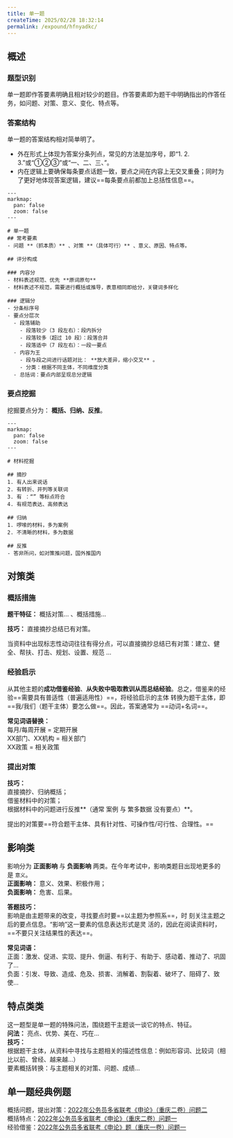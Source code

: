```yaml
---
title: 单一题
createTime: 2025/02/28 18:32:14
permalink: /expound/hfnyadkc/
---
```

## 概述

### 题型识别
单一题即作答要素明确且相对较少的题目。作答要素即为题干中明确指出的作答任务，如问题、对策、意义、变化、特点等。

### 答案结构
单一题的答案结构相对简单明了。
- 外在形式上体现为答案分条列点，常见的方法是加序号，即“1. 2. 3.”或“①②③”或“一、二、三、”。
- 内在逻辑上要确保每条要点话题一致，要点之间在内容上无交叉重叠；同时为了更好地体现答案逻辑，建议==每条要点前都加上总括性信息==。

````markmap
---
markmap:
  pan: false
  zoom: false
---

# 单一题
## 常考要素
- 问题 **（抓本质）** 、对策 **（具体可行）** 、意义、原因、特点等。

## 评分构成

### 内容分
- 材料表述规范、优先 **原词原句**
- 材料表述不规范，需要进行概括或推导，表意相同即给分，关键词多样化

### 逻辑分
- 分条标序号
- 要点分层次
  - 段落辅助
    - 段落较少（3 段左右）：段内拆分
    - 段落较多（超过 10 段）：段落合并
    - 段落适中（7 段左右）：一段一要点
  - 内容为王
    - 段与段之间进行话题对比： **放大差异，缩小交叉** 。
    - 分类：根据不同主体，不同维度分类
  - 总括词：要点内部呈现总分逻辑

````

### 要点挖掘

挖掘要点分为： **概括、归纳、反推**。

```markmap
---
markmap:
  pan: false
  zoom: false
---

# 材料挖掘

## 摘抄
1. 有人出来说话
2. 有转折、并列等关联词
3. 有 ：“” 等标点符合
4. 有规范表达、高频表达

## 归纳
1. 啰嗦的材料，多为案例
2. 不清晰的材料，多为数据

## 反推
- 答非所问，如对策推问题，国外推国内

```


## 对策类

### 概括措施

**题干特征：** 概括对策... 、概括措施...

**技巧：** 直接摘抄总结已有对策。

当资料中出现标志性动词往往有得分点，可以直接摘抄总结已有对策：建立、健全、帮扶、打击、规划、设置、规范 ...

### 经验启示
从其他主题的**成功借鉴经验**、**从失败中吸取教训从而总结经验**。总之，借鉴来的经验==需要具有普适性（普遍适用性）==，将经验启示的主体
转换为题干主体，即 ==我/我们（题干主体）要怎么做==。因此，答案通常为 ==动词+名词==。

**常见词语替换：**  
每月/每周开展 = 定期开展  
XX部门、XX机构 = 相关部门  
XX政策 = 相关政策

### 提出对策

**技巧：**  
直接摘抄、归纳概括；  
借鉴材料中的对策；  
根据材料中的问题进行反推**（通常 案例 与 繁多数据 没有要点）**。

提出的对策要==符合题干主体、具有针对性、可操作性/可行性、合理性。==


## 影响类

影响分为 **正面影响** 与 **负面影响** 两类。在今年考试中，影响类题目出现地更多的是 `意义`。  
**正面影响：** 意义、效果、积极作用；  
**负面影响：** 危害、后果。  

**答题技巧：**  
影响是由主题带来的改变，寻找要点时要==以主题为参照系==，时
刻关注主题之后的要点信息。“影响”这一要素的信息表达形式是灵
活的，因此在阅读资料时，==不要只关注结果性的表达==。

**常见词语：**  
正面：激发、促进、实现、提升、倒逼、有利于、有助于、感动着、推动了、巩固了...  
负面：引发、导致、造成、危及、损害、消解着、割裂着、破坏了、阻碍了、致使...


## 特点类类
这一题型是单一题的特殊问法，围绕题干主题谈一谈它的特点、特征。  
**问法：** 亮点、优势、美在、巧在...  
**技巧：**  
根据题干主体，从资料中寻找与主题相关的描述性信息：例如形容词、比较词（相比以前、曾经、越来越...）  
要素概括转换：与主题相关的对策、问题、成绩...


## 单一题经典例题

概括问题，提出对策：[2022年公务员多省联考《申论》（重庆二卷）问题二](https://spa.fenbi.com/shenlun/zhenti/shenlun/201727?checkId=DGsR61Ru)  
概括特点：[2022年公务员多省联考《申论》（重庆二卷）问题一](https://spa.fenbi.com/shenlun/zhenti/shenlun/201727?checkId=DGsR61Ru)  
经验借鉴：[2022年公务员多省联考《申论》题（重庆一卷）问题一](https://spa.fenbi.com/shenlun/zhenti/shenlun/181959?checkId=D2MR5VNg)

